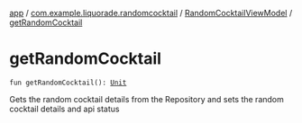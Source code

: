 [app](../../index.md) / [com.example.liquorade.randomcocktail](../index.md) / [RandomCocktailViewModel](index.md) / [getRandomCocktail](./get-random-cocktail.md)

# getRandomCocktail

`fun getRandomCocktail(): `[`Unit`](https://kotlinlang.org/api/latest/jvm/stdlib/kotlin/-unit/index.html)

Gets the random cocktail details from the Repository and sets the random cocktail details and api status

